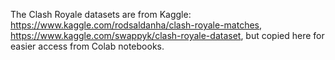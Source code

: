 The Clash Royale datasets are from Kaggle: https://www.kaggle.com/rodsaldanha/clash-royale-matches, https://www.kaggle.com/swappyk/clash-royale-dataset, but copied here for easier access from Colab notebooks.
